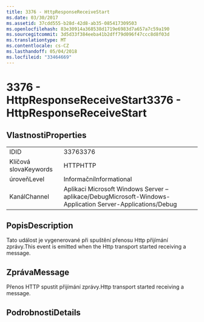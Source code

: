 ```yaml
---
title: 3376 - HttpResponseReceiveStart
ms.date: 03/30/2017
ms.assetid: 37cdd555-b28d-42d8-ab35-085417309503
ms.openlocfilehash: 83e30914a368538d1719e6983d7a657a7c59a190
ms.sourcegitcommit: 3d5d33f384eeba41b2dff79d096f47ccc8d8f03d
ms.translationtype: MT
ms.contentlocale: cs-CZ
ms.lasthandoff: 05/04/2018
ms.locfileid: "33464669"
---
```

# <a name="3376---httpresponsereceivestart"></a><span data-ttu-id="d5b45-102">3376 - HttpResponseReceiveStart</span><span class="sxs-lookup"><span data-stu-id="d5b45-102">3376 - HttpResponseReceiveStart</span></span>
## <a name="properties"></a><span data-ttu-id="d5b45-103">Vlastnosti</span><span class="sxs-lookup"><span data-stu-id="d5b45-103">Properties</span></span>  
  
|||  
|-|-|  
|<span data-ttu-id="d5b45-104">ID</span><span class="sxs-lookup"><span data-stu-id="d5b45-104">ID</span></span>|<span data-ttu-id="d5b45-105">3376</span><span class="sxs-lookup"><span data-stu-id="d5b45-105">3376</span></span>|  
|<span data-ttu-id="d5b45-106">Klíčová slova</span><span class="sxs-lookup"><span data-stu-id="d5b45-106">Keywords</span></span>|<span data-ttu-id="d5b45-107">HTTP</span><span class="sxs-lookup"><span data-stu-id="d5b45-107">HTTP</span></span>|  
|<span data-ttu-id="d5b45-108">úroveň</span><span class="sxs-lookup"><span data-stu-id="d5b45-108">Level</span></span>|<span data-ttu-id="d5b45-109">Informační</span><span class="sxs-lookup"><span data-stu-id="d5b45-109">Informational</span></span>|  
|<span data-ttu-id="d5b45-110">Kanál</span><span class="sxs-lookup"><span data-stu-id="d5b45-110">Channel</span></span>|<span data-ttu-id="d5b45-111">Aplikaci Microsoft Windows Server – aplikace/Debug</span><span class="sxs-lookup"><span data-stu-id="d5b45-111">Microsoft-Windows-Application Server-Applications/Debug</span></span>|  
  
## <a name="description"></a><span data-ttu-id="d5b45-112">Popis</span><span class="sxs-lookup"><span data-stu-id="d5b45-112">Description</span></span>  
 <span data-ttu-id="d5b45-113">Tato událost je vygenerované při spuštění přenosu Http přijímání zprávy.</span><span class="sxs-lookup"><span data-stu-id="d5b45-113">This event is emitted when the Http transport started receiving a message.</span></span>  
  
## <a name="message"></a><span data-ttu-id="d5b45-114">Zpráva</span><span class="sxs-lookup"><span data-stu-id="d5b45-114">Message</span></span>  
 <span data-ttu-id="d5b45-115">Přenos HTTP spustit přijímání zprávy.</span><span class="sxs-lookup"><span data-stu-id="d5b45-115">Http transport started receiving a message.</span></span>  
  
## <a name="details"></a><span data-ttu-id="d5b45-116">Podrobnosti</span><span class="sxs-lookup"><span data-stu-id="d5b45-116">Details</span></span>
